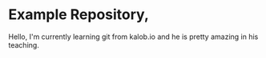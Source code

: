 # Example Repository,

Hello, I'm currently learning git from kalob.io and he is pretty amazing in his teaching.


